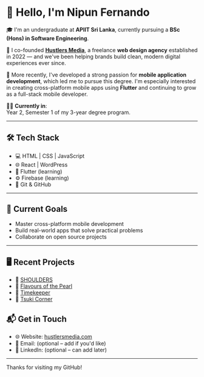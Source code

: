 # 👋 Hello, I'm Nipun Fernando

🎓 I'm an undergraduate at **APIIT Sri Lanka**, currently pursuing a **BSc (Hons) in Software Engineering**.

🚀 I co-founded [**Hustlers Media**](https://hustlersmedia.com/), a freelance **web design agency** established in 2022 — and we've been helping brands build clean, modern digital experiences ever since.

📱 More recently, I've developed a strong passion for **mobile application development**, which led me to pursue this degree. I'm especially interested in creating cross-platform mobile apps using **Flutter** and continuing to grow as a full-stack mobile developer.

🧑‍💻 **Currently in**:  
Year 2, Semester 1 of my 3-year degree program.

---

## 🛠️ Tech Stack
- 💻 HTML | CSS | JavaScript
- 🌐 React | WordPress
- 📱 Flutter (learning)
- ⚙️ Firebase (learning)
- 🧪 Git & GitHub

---

## 🎯 Current Goals
- Master cross-platform mobile development
- Build real-world apps that solve practical problems
- Collaborate on open source projects

---

## 🖥️ Recent Projects
- 🔗 [SHOULDERS](https://shouldersbyharpos.com/)
- 🔗 [Flavours of the Pearl](https://flavoursofthepearl.com/)
- 🔗 [Timekeeper](https://timekeeper.global/)
- 🔗 [Tsuki Corner](https://tsukicorner.com/)

## 📬 Get in Touch
- 🌐 Website: [hustlersmedia.com](https://hustlersmedia.com/)
- 📧 Email: (optional – add if you'd like)
- 💼 LinkedIn: (optional – can add later)

---

Thanks for visiting my GitHub!
